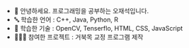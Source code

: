 - 👋 안녕하세요. 프로그래밍을 공부하는 오재석입니다.
- 🔤 학습한 언어 : C++, Java, Python, R
- 📖 학습한 기술 : OpenCV, Tenserflo, HTML, CSS, JavaScript
- 🧑‍🤝‍🧑 참여한 프로젝트 : 거북목 교정 프로그램 제작

<!---
jso303/jso303 is a ✨ special ✨ repository because its `README.md` (this file) appears on your GitHub profile.
You can click the Preview link to take a look at your changes.
--->
